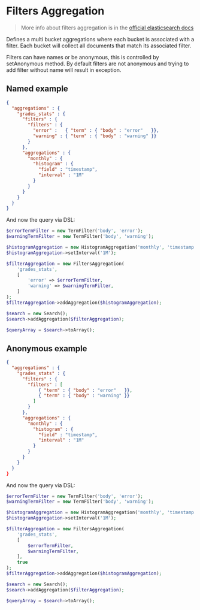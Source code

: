 # Filters Aggregation

> More info about filters aggregation is in the [official elasticsearch docs][1]

Defines a multi bucket aggregations where each bucket is associated with a filter.
Each bucket will collect all documents that match its associated filter.

Filters can have names or be anonymous, this is controlled by setAnonymous method.
By default filters are not anonymous and trying to add filter without name will result
in exception.

## Named example

```JSON
{
  "aggregations" : {
    "grades_stats" : {
      "filters" : {
        "filters" : {
          "error" :   { "term" : { "body" : "error"   }},
          "warning" : { "term" : { "body" : "warning" }}
        }
      },
      "aggregations" : {
        "monthly" : {
          "histogram" : {
            "field" : "timestamp",
            "interval" : "1M"
          }
        }
      }
    }
  }
}
```

And now the query via DSL:

```php
$errorTermFilter = new TermFilter('body', 'error');
$warningTermFilter = new TermFilter('body', 'warning');

$histogramAggregation = new HistogramAggregation('monthly', 'timestamp');
$histogramAggregation->setInterval('1M');

$filterAggregation = new FiltersAggregation(
    'grades_stats',
    [
        'error' => $errorTermFilter,
        'warning' => $warningTermFilter,
    ]
);
$filterAggregation->addAggregation($histogramAggregation);

$search = new Search();
$search->addAggregation($filterAggregation);

$queryArray = $search->toArray();
```

## Anonymous example

```JSON
{
  "aggregations" : {
    "grades_stats" : {
      "filters" : {
        "filters" : [
            { "term" : { "body" : "error"   }},
            { "term" : { "body" : "warning" }}
          ]
        }
      },
      "aggregations" : {
        "monthly" : {
          "histogram" : {
            "field" : "timestamp",
            "interval" : "1M"
          }
        }
      }
    }
  }
}
```
And now the query via DSL:

```php
$errorTermFilter = new TermFilter('body', 'error');
$warningTermFilter = new TermFilter('body', 'warning');

$histogramAggregation = new HistogramAggregation('monthly', 'timestamp');
$histogramAggregation->setInterval('1M');

$filterAggregation = new FiltersAggregation(
    'grades_stats',
    [
        $errorTermFilter,
        $warningTermFilter,
    ],
    true
);
$filterAggregation->addAggregation($histogramAggregation);

$search = new Search();
$search->addAggregation($filterAggregation);

$queryArray = $search->toArray();
```

[1]: https://www.elastic.co/guide/en/elasticsearch/reference/current/search-aggregations-bucket-filters-aggregation.html
